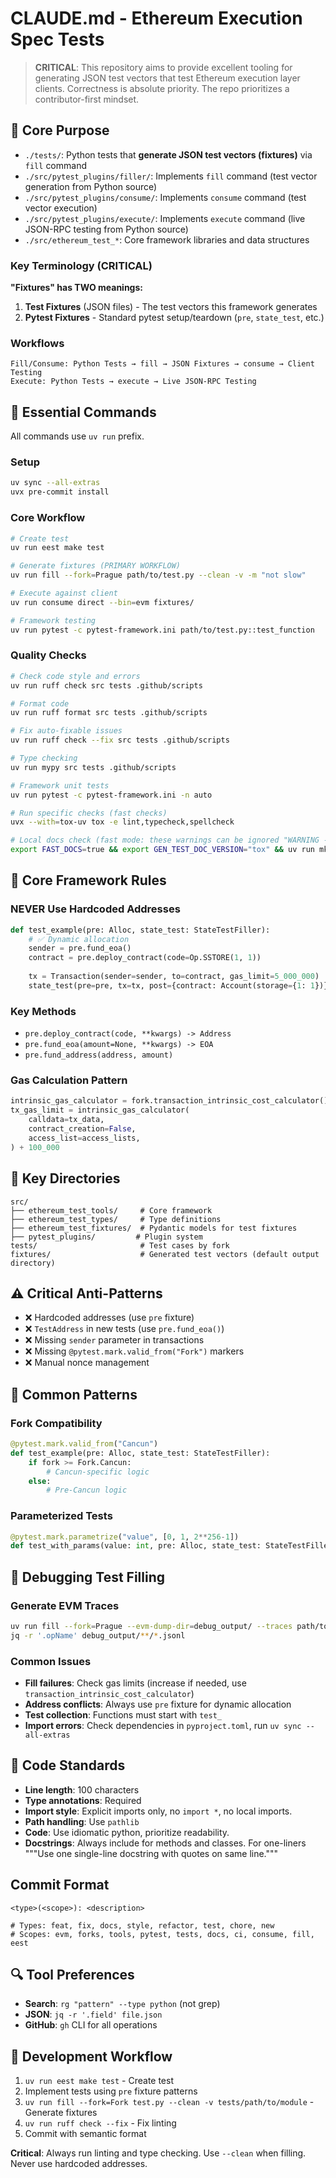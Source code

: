 # CLAUDE.md - Ethereum Execution Spec Tests

> **CRITICAL**: This repository aims to provide excellent tooling for generating JSON test vectors that test Ethereum execution layer clients. Correctness is absolute priority. The repo prioritizes a contributor-first mindset.

## 🎯 Core Purpose

- `./tests/`: Python tests that **generate JSON test vectors (fixtures)** via `fill` command
- `./src/pytest_plugins/filler/`: Implements `fill` command (test vector generation from Python source)
- `./src/pytest_plugins/consume/`: Implements `consume` command (test vector execution)
- `./src/pytest_plugins/execute/`: Implements `execute` command (live JSON-RPC testing from Python source)
- `./src/ethereum_test_*`: Core framework libraries and data structures

### Key Terminology (CRITICAL)

**"Fixtures" has TWO meanings:**

1. **Test Fixtures** (JSON files) - The test vectors this framework generates
2. **Pytest Fixtures** - Standard pytest setup/teardown (`pre`, `state_test`, etc.)

### Workflows

```text
Fill/Consume: Python Tests → fill → JSON Fixtures → consume → Client Testing
Execute: Python Tests → execute → Live JSON-RPC Testing
```

## 🚀 Essential Commands

All commands use `uv run` prefix.

### Setup

```bash
uv sync --all-extras
uvx pre-commit install
```

### Core Workflow

```bash
# Create test
uv run eest make test

# Generate fixtures (PRIMARY WORKFLOW)
uv run fill --fork=Prague path/to/test.py --clean -v -m "not slow"

# Execute against client
uv run consume direct --bin=evm fixtures/

# Framework testing
uv run pytest -c pytest-framework.ini path/to/test.py::test_function
```

### Quality Checks

```bash
# Check code style and errors
uv run ruff check src tests .github/scripts

# Format code
uv run ruff format src tests .github/scripts

# Fix auto-fixable issues
uv run ruff check --fix src tests .github/scripts

# Type checking
uv run mypy src tests .github/scripts

# Framework unit tests
uv run pytest -c pytest-framework.ini -n auto

# Run specific checks (fast checks)
uvx --with=tox-uv tox -e lint,typecheck,spellcheck

# Local docs check (fast mode: these warnings can be ignored "WARNING -  Doc file 'writing_tests/..."):
export FAST_DOCS=true && export GEN_TEST_DOC_VERSION="tox" && uv run mkdocs build
```

## 🎯 Core Framework Rules

### NEVER Use Hardcoded Addresses

```python
def test_example(pre: Alloc, state_test: StateTestFiller):
    # ✅ Dynamic allocation
    sender = pre.fund_eoa()
    contract = pre.deploy_contract(code=Op.SSTORE(1, 1))
    
    tx = Transaction(sender=sender, to=contract, gas_limit=5_000_000)
    state_test(pre=pre, tx=tx, post={contract: Account(storage={1: 1})})
```

### Key Methods

- `pre.deploy_contract(code, **kwargs) -> Address`
- `pre.fund_eoa(amount=None, **kwargs) -> EOA`
- `pre.fund_address(address, amount)`

### Gas Calculation Pattern

```python
intrinsic_gas_calculator = fork.transaction_intrinsic_cost_calculator()
tx_gas_limit = intrinsic_gas_calculator(
    calldata=tx_data,
    contract_creation=False,
    access_list=access_lists,
) + 100_000
```

## 📁 Key Directories

```text
src/
├── ethereum_test_tools/     # Core framework
├── ethereum_test_types/     # Type definitions
├── ethereum_test_fixtures/  # Pydantic models for test fixtures
├── pytest_plugins/         # Plugin system
tests/                       # Test cases by fork
fixtures/                    # Generated test vectors (default output directory)
```

## ⚠️ Critical Anti-Patterns

- ❌ Hardcoded addresses (use `pre` fixture)
- ❌ `TestAddress` in new tests (use `pre.fund_eoa()`)
- ❌ Missing `sender` parameter in transactions
- ❌ Missing `@pytest.mark.valid_from("Fork")` markers
- ❌ Manual nonce management

## 🔧 Common Patterns

### Fork Compatibility

```python
@pytest.mark.valid_from("Cancun")
def test_example(pre: Alloc, state_test: StateTestFiller):
    if fork >= Fork.Cancun:
        # Cancun-specific logic
    else:
        # Pre-Cancun logic
```

### Parameterized Tests

```python
@pytest.mark.parametrize("value", [0, 1, 2**256-1])
def test_with_params(value: int, pre: Alloc, state_test: StateTestFiller):
```

## 🐛 Debugging Test Filling

### Generate EVM Traces

```bash
uv run fill --fork=Prague --evm-dump-dir=debug_output/ --traces path/to/test.py
jq -r '.opName' debug_output/**/*.jsonl
```

### Common Issues

- **Fill failures**: Check gas limits (increase if needed, use `transaction_intrinsic_cost_calculator`)
- **Address conflicts**: Always use `pre` fixture for dynamic allocation
- **Test collection**: Functions must start with `test_`
- **Import errors**: Check dependencies in `pyproject.toml`, run `uv sync --all-extras`

## 📝 Code Standards

- **Line length**: 100 characters
- **Type annotations**: Required
- **Import style**: Explicit imports only, no `import *`, no local imports.
- **Path handling**: Use `pathlib`
- **Code**: Use idiomatic python, prioritize readability.
- **Docstrings**: Always include for methods and classes. For one-liners """Use one single-line docstring with quotes on same line."""

## Commit Format

```text
<type>(<scope>): <description>

# Types: feat, fix, docs, style, refactor, test, chore, new
# Scopes: evm, forks, tools, pytest, tests, docs, ci, consume, fill, eest
```

## 🔍 Tool Preferences

- **Search**: `rg "pattern" --type python` (not grep)
- **JSON**: `jq -r '.field' file.json`
- **GitHub**: `gh` CLI for all operations

## 🎯 Development Workflow

1. `uv run eest make test` - Create test
2. Implement tests using `pre` fixture patterns
3. `uv run fill --fork=Fork test.py --clean -v tests/path/to/module` - Generate fixtures
4. `uv run ruff check --fix` - Fix linting
5. Commit with semantic format

**Critical**: Always run linting and type checking. Use `--clean` when filling. Never use hardcoded addresses.
